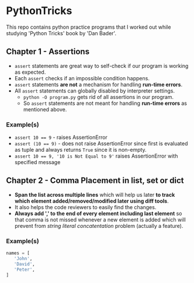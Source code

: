 # PythonTricks
This repo contains python practice programs that I worked out while studying 'Python Tricks' book by 'Dan Bader'.

## Chapter 1 - Assertions
* `assert` statements are great way to self-check if our program is working as expected.
* Each `assert` checks if an impossible condition happens.
* `assert` statements **are not** a mechanism for handling **run-time errors**.
* All `assert` statements can globally disabled by interpreter settings.
    * `python -O program.py` gets rid of all assertions in our program.
    * So `assert` statements are not meant for handling **run-time errors** as mentioned above.

### Example(s)
* `assert 10 == 9` - raises AssertionError
* `assert (10 == 9)` - does not raise AssertionError since first is evaluated as tuple and always returns `True` since it is non-empty.
* `assert 10 == 9, '10 is Not Equal to 9'` raises AssertionError with specified message

## Chapter 2 - Comma Placement in list, set or dict
* **Span the list across multiple lines** which will help us later **to track which element added/removed/modified later using diff tools**.
* It also helps the code reviewers to easily find the changes.
* **Always add ',' to the end of every element including last element** so that comma is not missed whenever a new element is added which will prevent from *string literal concatentation* problem (actually a feature).

### Example(s)
```python
names = [
   'John',
   'David',
   'Peter',
]
```
